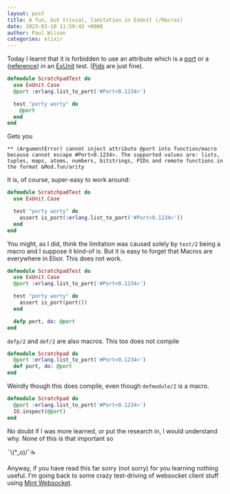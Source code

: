 ```yaml
---
layout: post
title: A fun, but trivial, limitation in ExUnit (/Macros)
date: 2023-03-10 11:59:43 +0000
author: Paul Wilson
categories: elixir
---
```


Today I learnt that it is forbidden to use an attribute which is a [port](https://www.erlang.org/doc/reference_manual/data_types.html#port-identifier) or a ([reference](https://www.erlang.org/doc/reference_manual/data_types.html#reference)) in an [ExUnit](https://hexdocs.pm/elixir/Port.html) test. ([Pids](https://www.erlang.org/doc/reference_manual/data_types.html#pid) are just fine). 

```elixir
defmodule ScratchpadTest do
  use ExUnit.Case
  @port :erlang.list_to_port('#Port<0.1234>')

  test "porty worty" do
    @port
  end
end
```

Gets you

```
** (ArgumentError) cannot inject attribute @port into function/macro because cannot escape #Port<0.1234>. The supported values are: lists, tuples, maps, atoms, numbers, bitstrings, PIDs and remote functions in the format &Mod.fun/arity
```

It is, of course, super-easy to work around:

```elixir
defmodule ScratchpadTest do
  use ExUnit.Case

  test "porty worty" do
    assert is_port(:erlang.list_to_port('#Port<0.1234>'))
  end
end
```

You might, as I did, think the limitation was caused solely by `test/2` being a macro and I suppose it kind-of is. But it is easy to forget that Macros are everywhere in Elixir. This does not work. 

```elixir
defmodule ScratchpadTest do
  use ExUnit.Case
  @port :erlang.list_to_port('#Port<0.1234>')

  test "porty worty" do
    assert is_port(port())
  end

  defp port, do: @port
end

```
`defp/2` and `def/2` are also macros. This too does not compile

```elixir
defmodule Scratchpad do
  @port :erlang.list_to_port('#Port<0.1234>')
  def port, do: @port
end
```

Weirdly though this does compile, even though `defmodule/2` is a macro. 

```elixir
defmodule Scratchpad do
  @port :erlang.list_to_port('#Port<0.1234>')
  IO.inspect(@port)
end

```
No doubt if I was more learned, or put the research in, I would understand why. None of this is that important so 

¯\\(°_o)/¯☕️

Anyway, if you have read this far sorry (not sorry) for you learning nothing useful. I'm going back to some crazy test-driving of websocket client stuff using [Mint Websocket](https://hexdocs.pm/mint_web_socket/Mint.WebSocket.html).

